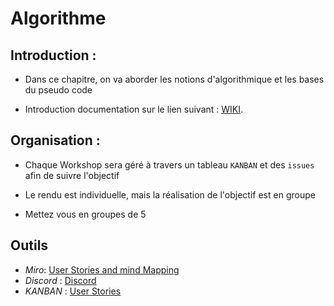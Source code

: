 # Algorithme

## Introduction : 

* Dans ce chapitre, on va aborder les notions d'algorithmique et les bases du pseudo code

* Introduction documentation sur le lien suivant : [WIKI](https://github.com/tijaniabdellatif/Algorithme/wiki). 


## Organisation : 

* Chaque Workshop sera géré à travers un tableau `KANBAN` et des `issues` afin de suivre l'objectif 

* Le rendu est individuelle, mais la réalisation de l'objectif est en groupe 

* Mettez vous en groupes de 5 


## Outils

* *Miro*: [User Stories and mind Mapping](https://miro.com/) 
* *Discord* : [Discord](https://discord.com/)
* *KANBAN* : [User Stories](https://github.com/tijaniabdellatif/Algorithme/projects/1)






